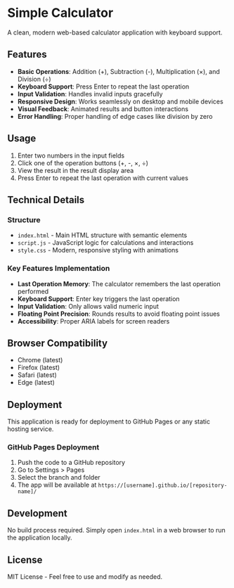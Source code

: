 # Simple Calculator

A clean, modern web-based calculator application with keyboard support.

## Features

- **Basic Operations**: Addition (+), Subtraction (-), Multiplication (×), and Division (÷)
- **Keyboard Support**: Press Enter to repeat the last operation
- **Input Validation**: Handles invalid inputs gracefully
- **Responsive Design**: Works seamlessly on desktop and mobile devices
- **Visual Feedback**: Animated results and button interactions
- **Error Handling**: Proper handling of edge cases like division by zero

## Usage

1. Enter two numbers in the input fields
2. Click one of the operation buttons (+, -, ×, ÷)
3. View the result in the result display area
4. Press Enter to repeat the last operation with current values

## Technical Details

### Structure
- `index.html` - Main HTML structure with semantic elements
- `script.js` - JavaScript logic for calculations and interactions
- `style.css` - Modern, responsive styling with animations

### Key Features Implementation

- **Last Operation Memory**: The calculator remembers the last operation performed
- **Keyboard Support**: Enter key triggers the last operation
- **Input Validation**: Only allows valid numeric input
- **Floating Point Precision**: Rounds results to avoid floating point issues
- **Accessibility**: Proper ARIA labels for screen readers

## Browser Compatibility

- Chrome (latest)
- Firefox (latest)
- Safari (latest)
- Edge (latest)

## Deployment

This application is ready for deployment to GitHub Pages or any static hosting service.

### GitHub Pages Deployment

1. Push the code to a GitHub repository
2. Go to Settings > Pages
3. Select the branch and folder
4. The app will be available at `https://[username].github.io/[repository-name]/`

## Development

No build process required. Simply open `index.html` in a web browser to run the application locally.

## License

MIT License - Feel free to use and modify as needed.